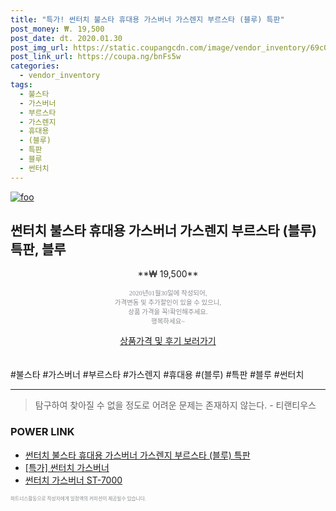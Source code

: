 ```yaml
--- 
title: "특가! 썬터치 불스타 휴대용 가스버너 가스렌지 부르스타 (블루) 특판" 
post_money: ₩. 19,500 
post_date: dt. 2020.01.30 
post_img_url: https://static.coupangcdn.com/image/vendor_inventory/69c0/4ec626bdfe0a42a424d9fe705b3247798a1a64d9537b29c9a53aba7e0919.jpg 
post_link_url: https://coupa.ng/bnFs5w 
categories: 
  - vendor_inventory 
tags: 
  - 불스타 
  - 가스버너 
  - 부르스타 
  - 가스렌지 
  - 휴대용 
  - (블루) 
  - 특판 
  - 블루 
  - 썬터치 
--- 
```

[![foo](https://static.coupangcdn.com/image/vendor_inventory/69c0/4ec626bdfe0a42a424d9fe705b3247798a1a64d9537b29c9a53aba7e0919.jpg)](https://coupa.ng/bnFs5w) 

## 썬터치 불스타 휴대용 가스버너 가스렌지 부르스타 (블루) 특판, 블루 
<p style="text-align: center;">**₩ 19,500**</p> 
<p style="text-align: center;"><span style="color: #898c8f; font-family: Georgia,Times,serif; font-size: 0.75em;">2020년01월30일에 작성되어, <br>가격변동 및 추가할인이 있을 수 있으니,<br> 상품 가격을 꼭!확인해주세요.<br>행복하세요~</span> 
</p>	 
<div markdown="0" style="text-align: center;"><a href="https://coupa.ng/bnFs5w" class="btn btn--success">상품가격 및 후기 보러가기</a></div> 
<br><br> 
  #불스타 #가스버너 #부르스타 #가스렌지 #휴대용 #(블루) #특판 #블루 #썬터치 
<hr> 

> 탐구하여 찾아질 수 없을 정도로 어려운 문제는 존재하지 않는다. - 티랜티우스 


### POWER LINK

* <a href="https://blog.naver.com/an0733/221785457722" target="_blank">썬터치 불스타 휴대용 가스버너 가스렌지 부르스타 (블루) 특판</a>
* <a href="https://blog.naver.com/santokki14/221789723221" target="_blank">[특가] 썬터치 가스버너</a>
* <a href="https://blog.naver.com/fasyy4321/221785896628" target="_blank">썬터치 가스버너 ST-7000</a>

<span style="color: #898c8f; font-family: Georgia,Times,serif; font-size: 0.55em;">파트너스활동으로 작성자에게 일정액의 커미션이 제공될수 있습니다.</span> 

